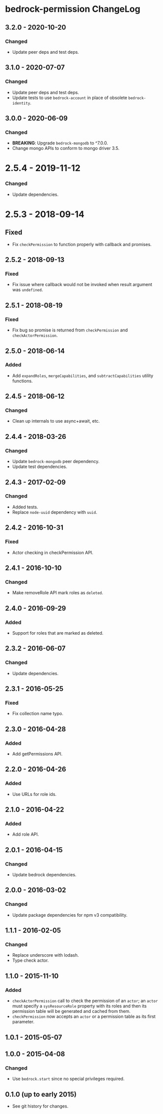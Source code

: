 # bedrock-permission ChangeLog

## 3.2.0 - 2020-10-20

### Changed
- Update peer deps and test deps.

## 3.1.0 - 2020-07-07

### Changed
- Update peer deps and test deps.
- Update tests to use `bedrock-account` in place of obsolete `bedrock-identity`.

## 3.0.0 - 2020-06-09

### Changed
- **BREAKING**: Upgrade `bedrock-mongodb` to ^7.0.0.
- Change mongo APIs to conform to mongo driver 3.5.

# 2.5.4 - 2019-11-12

### Changed
- Update dependencies.

# 2.5.3 - 2018-09-14

## Fixed
- Fix `checkPermission` to function properly with callback and promises.

## 2.5.2 - 2018-09-13

### Fixed
- Fix issue where callback would not be invoked when result argument was
   `undefined`.

## 2.5.1 - 2018-08-19

### Fixed
- Fix bug so promise is returned from `checkPermission` and
  `checkActorPermission`.

## 2.5.0 - 2018-06-14

### Added
- Add `expandRoles`, `mergeCapabilities`, and `subtractCapabilities`
  utility functions.

## 2.4.5 - 2018-06-12

### Changed
- Clean up internals to use async+await, etc.

## 2.4.4 - 2018-03-26

### Changed
- Update `bedrock-mongodb` peer dependency.
- Update test dependencies.

## 2.4.3 - 2017-02-09

### Changed
- Added tests.
- Replace `node-uuid` dependency with `uuid`.

## 2.4.2 - 2016-10-31

### Fixed
- Actor checking in checkPermission API.

## 2.4.1 - 2016-10-10

### Changed
- Make removeRole API mark roles as `deleted`.

## 2.4.0 - 2016-09-29

### Added
- Support for roles that are marked as deleted.

## 2.3.2 - 2016-06-07

### Changed
- Update dependencies.

## 2.3.1 - 2016-05-25

### Fixed
- Fix collection name typo.

## 2.3.0 - 2016-04-28

### Added
- Add getPermissions API.

## 2.2.0 - 2016-04-26

### Added
- Use URLs for role ids.

## 2.1.0 - 2016-04-22

### Added
- Add role API.

## 2.0.1 - 2016-04-15

### Changed
- Update bedrock dependencies.

## 2.0.0 - 2016-03-02

### Changed
- Update package dependencies for npm v3 compatibility.

## 1.1.1 - 2016-02-05

### Changed
- Replace underscore with lodash.
- Type check actor.

## 1.1.0 - 2015-11-10

### Added

- `checkActorPermission` call to check the permission of an `actor`; an
  `actor` must specify a `sysResourceRole` property with its roles and then
  its permission table will be generated and cached from them.
- `checkPermission` now accepts an `actor` or a permission table as its first
  parameter.

## 1.0.1 - 2015-05-07

## 1.0.0 - 2015-04-08

### Changed
- Use `bedrock.start` since no special privileges required.

## 0.1.0 (up to early 2015)

- See git history for changes.
